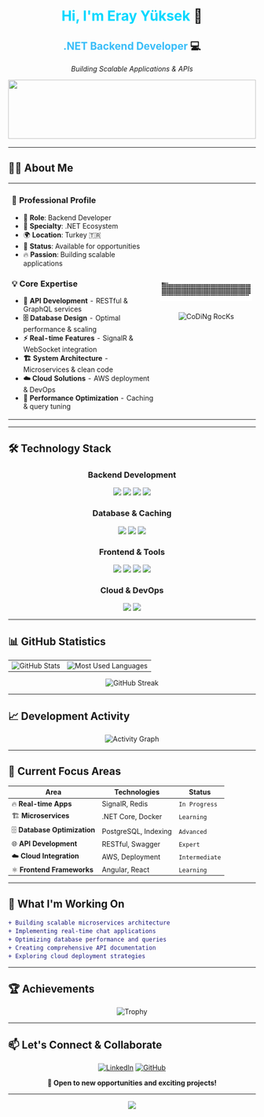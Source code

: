 <!-- Modern Professional Header -->
<div align="center">
  <h1><span style="color:#00D8FF">Hi, I'm Eray Yüksek</span> 👋</h1>
  <h2><span style="color:#38BDF8">.NET Backend Developer</span> 💻</h2>
  <p><i>Building Scalable Applications & APIs</i></p>
</div>

<!-- Clean Professional Banner -->
<div align="center">
  <img width="100%" height="120" src="https://capsule-render.vercel.app/api?type=waving&color=0d1117,1a1a2e,16213e&height=120&section=header" />
</div>

---

## 👨‍💻 **About Me**

<table>
<tr>
<td width="60%">

### 🚀 **Professional Profile**
- 💼 **Role**: Backend Developer  
- 🎯 **Specialty**: .NET Ecosystem  
- 🌍 **Location**: Turkey 🇹🇷  
- 📧 **Status**: Available for opportunities  
- 🔥 **Passion**: Building scalable applications  

### 💡 **Core Expertise**
- **🎯 API Development** - RESTful & GraphQL services  
- **🗄️ Database Design** - Optimal performance & scaling  
- **⚡ Real-time Features** - SignalR & WebSocket integration  
- **🏗️ System Architecture** - Microservices & clean code  
- **☁️ Cloud Solutions** - AWS deployment & DevOps  
- **🔧 Performance Optimization** - Caching & query tuning  

</td>
<td width="40%">

<div align="center">
  <picture>
    <source media="(prefers-color-scheme: dark)" srcset="https://raw.githubusercontent.com/platane/snk/output/github-contribution-grid-snake-dark.svg">
    <img alt="GitHub contribution grid snake animation" src="https://raw.githubusercontent.com/platane/snk/output/github-contribution-grid-snake.svg" width="100%">
  </picture>
</div>

<div align="center" style="margin-top: 20px;">
  <img src="https://github.com/SP-XD/SP-XD/blob/main/images/dev-working_rounded.gif?raw=true" href="https://github.com/sp-xd" alt="CoDiNg RocKs" width="240"/>
</div>

</td>
</tr>
</table>

---

## 🛠️ **Technology Stack**

<div align="center">

### **Backend Development**
<p>
  <img src="https://img.shields.io/badge/.NET-512BD4?style=for-the-badge&logo=dotnet&logoColor=white" />
  <img src="https://img.shields.io/badge/C%23-239120?style=for-the-badge&logo=csharp&logoColor=white" />
  <img src="https://img.shields.io/badge/SignalR-512BD4?style=for-the-badge&logo=signalr&logoColor=white" />
  <img src="https://img.shields.io/badge/Entity_Framework-512BD4?style=for-the-badge&logo=.net&logoColor=white" />
</p>

### **Database & Caching**
<p>
  <img src="https://img.shields.io/badge/PostgreSQL-336791?style=for-the-badge&logo=postgresql&logoColor=white" />
  <img src="https://img.shields.io/badge/SQL_Server-CC2927?style=for-the-badge&logo=microsoftsqlserver&logoColor=white" />
  <img src="https://img.shields.io/badge/Redis-DC382D?style=for-the-badge&logo=redis&logoColor=white" />
</p>

### **Frontend & Tools**
<p>
  <img src="https://img.shields.io/badge/Angular-DD0031?style=for-the-badge&logo=angular&logoColor=white" />
  <img src="https://img.shields.io/badge/React-20232A?style=for-the-badge&logo=react&logoColor=61DAFB" />
  <img src="https://img.shields.io/badge/Bootstrap-7952B3?style=for-the-badge&logo=bootstrap&logoColor=white" />
  <img src="https://img.shields.io/badge/Swagger-85EA2D?style=for-the-badge&logo=swagger&logoColor=black" />
</p>

### **Cloud & DevOps**
<p>
  <img src="https://img.shields.io/badge/AWS-232F3E?style=for-the-badge&logo=amazonaws&logoColor=white" />
  <img src="https://img.shields.io/badge/Postman-FF6C37?style=for-the-badge&logo=postman&logoColor=white" />
</p>

</div>

---

## 📊 **GitHub Statistics**

<div align="center">
  <table>
    <tr>
      <td>
        <img height="180em" src="https://github-readme-stats.vercel.app/api?username=ErayYuksek&show_icons=true&theme=tokyonight&include_all_commits=true&count_private=true&hide_border=true&bg_color=0D1117&title_color=38BDF8&text_color=ffffff&icon_color=00D8FF&disable_animations=false" alt="GitHub Stats" />
      </td>
      <td>
        <img height="180em" src="https://github-readme-stats.vercel.app/api/top-langs/?username=ErayYuksek&layout=compact&theme=tokyonight&hide_border=true&bg_color=0D1117&title_color=38BDF8&text_color=ffffff&langs_count=6&hide=html,css&disable_animations=false" alt="Most Used Languages" />
      </td>
    </tr>
  </table>
</div>

<div align="center">
  <img src="https://github-readme-streak-stats.herokuapp.com?user=ErayYuksek&theme=tokyonight&hide_border=true&background=0D1117&stroke=38BDF8&ring=38BDF8&fire=FF6B6B&currStreakLabel=38BDF8&disable_animations=false" alt="GitHub Streak" />
</div>

---

## 📈 **Development Activity**

<div align="center">
  <img src="https://github-readme-activity-graph.vercel.app/graph?username=ErayYuksek&theme=tokyo-night&bg_color=0D1117&color=38BDF8&line=00D8FF&point=FF6B6B&area=true&hide_border=true" alt="Activity Graph" />
</div>

---

## 🎯 **Current Focus Areas**

<div align="center">
  
| **Area** | **Technologies** | **Status** |
|----------|------------------|------------|
| 🔥 **Real-time Apps** | SignalR, Redis | `In Progress` |
| 🏗️ **Microservices** | .NET Core, Docker | `Learning` |
| 🗄️ **Database Optimization** | PostgreSQL, Indexing | `Advanced` |
| 🌐 **API Development** | RESTful, Swagger | `Expert` |
| ☁️ **Cloud Integration** | AWS, Deployment | `Intermediate` |
| ⚛️ **Frontend Frameworks** | Angular, React | `Learning` |

</div>

---

## 💼 **What I'm Working On**

```diff
+ Building scalable microservices architecture
+ Implementing real-time chat applications
+ Optimizing database performance and queries  
+ Creating comprehensive API documentation
+ Exploring cloud deployment strategies
```

---

## 🏆 **Achievements**

<div align="center">
  <img src="https://github-profile-trophy.vercel.app/?username=ErayYuksek&theme=tokyonight&no-frame=true&no-bg=true&margin-w=4&row=1&column=6" alt="Trophy" />
</div>

---

## 📫 **Let's Connect & Collaborate**

<div align="center">
  
[![LinkedIn](https://img.shields.io/badge/LinkedIn-0077B5?style=for-the-badge&logo=linkedin&logoColor=white)](https://www.linkedin.com/in/eray-y-6a671a322/)
[![GitHub](https://img.shields.io/badge/GitHub-100000?style=for-the-badge&logo=github&logoColor=white)](https://github.com/ErayYuksek)

**🚀 Open to new opportunities and exciting projects!**

</div>

---

<!-- Professional Footer -->
<div align="center">
  <img src="https://capsule-render.vercel.app/api?type=waving&color=0d1117,1a1a2e,16213e&height=120&section=footer&reversal=true" />
</div>
